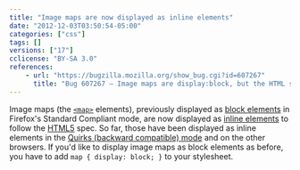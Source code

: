 ```yaml
---
title: "Image maps are now displayed as inline elements"
date: "2012-12-03T03:50:54-05:00"
categories: ["css"]
tags: []
versions: ["17"]
cclicense: "BY-SA 3.0"
references:
    - url: "https://bugzilla.mozilla.org/show_bug.cgi?id=607267"
      title: "Bug 607267 – Image maps are display:block, but the HTML spec says they should be inline"
---
```

Image maps (the [`<map>`](https://developer.mozilla.org/en-US/docs/Web/HTML/Element/map) elements), previously displayed as [block elements](https://developer.mozilla.org/en-US/docs/HTML/Block-level_elements) in Firefox's Standard Compliant mode, are now displayed as [inline elements](https://developer.mozilla.org/en-US/docs/HTML/Inline_elements) to follow the [HTML5](https://developer.mozilla.org/en-US/docs/Web/Guide/HTML/HTML5) spec. So far, those have been displayed as inline elements in the [Quirks (backward compatible) mode](https://developer.mozilla.org/en-US/docs/Mozilla_Quirks_Mode_Behavior) and on the other browsers. If you'd like to display image maps as block elements as before, you have to add `map { display: block; }` to your stylesheet.
